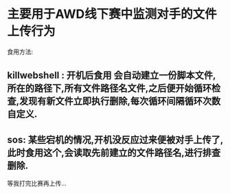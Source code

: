 # 主要用于AWD线下赛中监测对手的文件上传行为
食用方法:
## killwebshell : 开机后食用  会自动建立一份脚本文件,所在的路径下,所有文件路径名文件,之后便开始循环检查,发现有新文件立即执行删除,每次循环间隔循环次数自定义.



## sos: 某些宕机的情况,开机没反应过来便被对手上传了,此时食用这个,会读取先前建立的文件路径名,进行排查删除.


等我打完比赛再上传...
